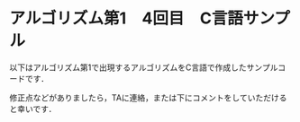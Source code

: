 # アルゴリズム第1　4回目　C言語サンプル　

以下はアルゴリズム第1で出現するアルゴリズムをC言語で作成したサンプルコードです．

修正点などがありましたら，TAに連絡，または下にコメントをしていただけると幸いです．
